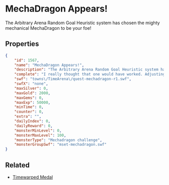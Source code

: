 # MechaDragon Appears!

The Arbitrary Arena Random Goal Heuristic system has chosen the mighty mechanical MechaDragon to be your foe!

## Properties

```json
{
    "id": 1567,
    "name": "MechaDragon Appears!",
    "description": "The Arbitrary Arena Random Goal Heuristic system has chosen the mighty mechanical MechaDragon to be your foe!",
    "complete": "I really thought that one would have worked. Adjusting parameters.",
    "swf": "towns\/TimeArena\/quest-mechadragon-r1.swf",
    "swfX": "none",
    "maxSilver": 0,
    "maxGold": 2000,
    "maxGems": 0,
    "maxExp": 50000,
    "minTime": 0,
    "counter": 0,
    "extra": "",
    "dailyIndex": 0,
    "dailyReward": 0,
    "monsterMinLevel": 0,
    "monsterMaxLevel": 100,
    "monsterType": "Mechadragon challenge",
    "monsterGroupSwf": "mset-mechadragon.swf"
}
```

## Related

- [Timewarped Medal](../items/18514-timewarped-medal.md)

